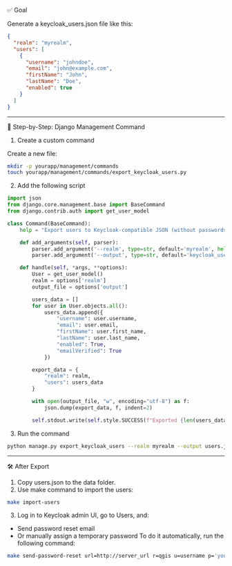 ✅ Goal

Generate a keycloak_users.json file like this:
```json
{
  "realm": "myrealm",
  "users": [
    {
      "username": "johndoe",
      "email": "john@example.com",
      "firstName": "John",
      "lastName": "Doe",
      "enabled": true
    }
  ]
}
```
---

🧩 Step-by-Step: Django Management Command

1. Create a custom command

Create a new file:
```sh
mkdir -p yourapp/management/commands
touch yourapp/management/commands/export_keycloak_users.py
```
2. Add the following script

```python
import json
from django.core.management.base import BaseCommand
from django.contrib.auth import get_user_model

class Command(BaseCommand):
    help = "Export users to Keycloak-compatible JSON (without passwords)"

    def add_arguments(self, parser):
        parser.add_argument('--realm', type=str, default='myrealm', help='Keycloak realm name')
        parser.add_argument('--output', type=str, default='keycloak_users.json', help='Output file name')

    def handle(self, *args, **options):
        User = get_user_model()
        realm = options['realm']
        output_file = options['output']

        users_data = []
        for user in User.objects.all():
            users_data.append({
                "username": user.username,
                "email": user.email,
                "firstName": user.first_name,
                "lastName": user.last_name,
                "enabled": True,
                "emailVerified": True
            })

        export_data = {
            "realm": realm,
            "users": users_data
        }

        with open(output_file, "w", encoding="utf-8") as f:
            json.dump(export_data, f, indent=2)

        self.stdout.write(self.style.SUCCESS(f"Exported {len(users_data)} users to '{output_file}' for Keycloak realm '{realm}'"))
```


3. Run the command

```sh
python manage.py export_keycloak_users --realm myrealm --output users.json
```
---

🛠 After Export

1.	Copy users.json to the data folder.
2.	Use make command to import the users:

```sh
make import-users
```

3.	Log in to Keycloak admin UI, go to Users, and:
-	Send password reset email
-	Or manually assign a temporary password
To do it automatically, run the following command:
```sh
make send-password-reset url=http://server_url r=qgis u=username p='your_password'
```